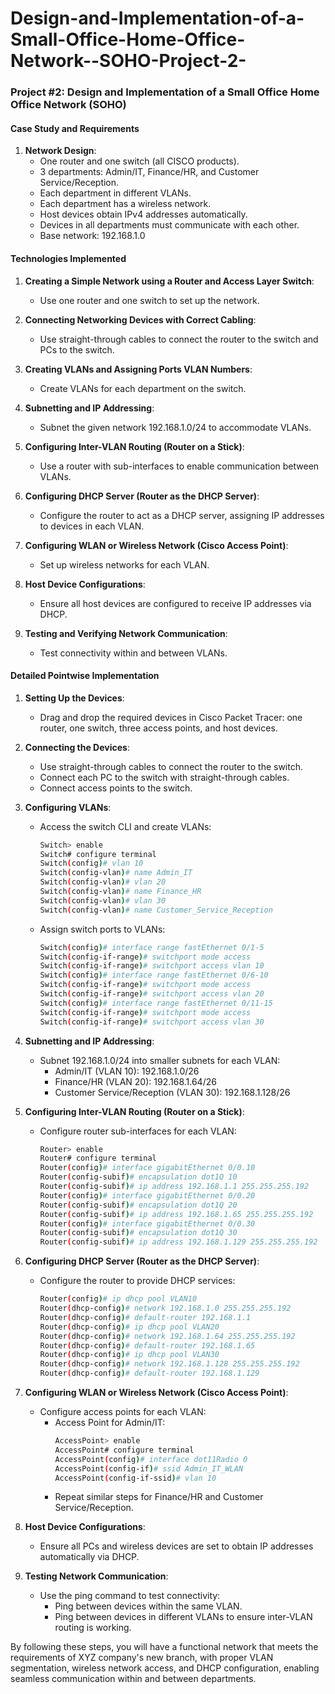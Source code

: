 # Design-and-Implementation-of-a-Small-Office-Home-Office-Network--SOHO-Project-2-
### Project #2: Design and Implementation of a Small Office Home Office Network (SOHO)

#### Case Study and Requirements

1. **Network Design**:
   - One router and one switch (all CISCO products).
   - 3 departments: Admin/IT, Finance/HR, and Customer Service/Reception.
   - Each department in different VLANs.
   - Each department has a wireless network.
   - Host devices obtain IPv4 addresses automatically.
   - Devices in all departments must communicate with each other.
   - Base network: 192.168.1.0

#### Technologies Implemented

1. **Creating a Simple Network using a Router and Access Layer Switch**:
   - Use one router and one switch to set up the network.
   
2. **Connecting Networking Devices with Correct Cabling**:
   - Use straight-through cables to connect the router to the switch and PCs to the switch.

3. **Creating VLANs and Assigning Ports VLAN Numbers**:
   - Create VLANs for each department on the switch.

4. **Subnetting and IP Addressing**:
   - Subnet the given network 192.168.1.0/24 to accommodate VLANs.
   
5. **Configuring Inter-VLAN Routing (Router on a Stick)**:
   - Use a router with sub-interfaces to enable communication between VLANs.

6. **Configuring DHCP Server (Router as the DHCP Server)**:
   - Configure the router to act as a DHCP server, assigning IP addresses to devices in each VLAN.

7. **Configuring WLAN or Wireless Network (Cisco Access Point)**:
   - Set up wireless networks for each VLAN.

8. **Host Device Configurations**:
   - Ensure all host devices are configured to receive IP addresses via DHCP.

9. **Testing and Verifying Network Communication**:
   - Test connectivity within and between VLANs.

#### Detailed Pointwise Implementation

1. **Setting Up the Devices**:
   - Drag and drop the required devices in Cisco Packet Tracer: one router, one switch, three access points, and host devices.

2. **Connecting the Devices**:
   - Use straight-through cables to connect the router to the switch.
   - Connect each PC to the switch with straight-through cables.
   - Connect access points to the switch.

3. **Configuring VLANs**:
   - Access the switch CLI and create VLANs:
     ```bash
     Switch> enable
     Switch# configure terminal
     Switch(config)# vlan 10
     Switch(config-vlan)# name Admin_IT
     Switch(config-vlan)# vlan 20
     Switch(config-vlan)# name Finance_HR
     Switch(config-vlan)# vlan 30
     Switch(config-vlan)# name Customer_Service_Reception
     ```
   - Assign switch ports to VLANs:
     ```bash
     Switch(config)# interface range fastEthernet 0/1-5
     Switch(config-if-range)# switchport mode access
     Switch(config-if-range)# switchport access vlan 10
     Switch(config)# interface range fastEthernet 0/6-10
     Switch(config-if-range)# switchport mode access
     Switch(config-if-range)# switchport access vlan 20
     Switch(config)# interface range fastEthernet 0/11-15
     Switch(config-if-range)# switchport mode access
     Switch(config-if-range)# switchport access vlan 30
     ```

4. **Subnetting and IP Addressing**:
   - Subnet 192.168.1.0/24 into smaller subnets for each VLAN:
     - Admin/IT (VLAN 10): 192.168.1.0/26
     - Finance/HR (VLAN 20): 192.168.1.64/26
     - Customer Service/Reception (VLAN 30): 192.168.1.128/26

5. **Configuring Inter-VLAN Routing (Router on a Stick)**:
   - Configure router sub-interfaces for each VLAN:
     ```bash
     Router> enable
     Router# configure terminal
     Router(config)# interface gigabitEthernet 0/0.10
     Router(config-subif)# encapsulation dot1Q 10
     Router(config-subif)# ip address 192.168.1.1 255.255.255.192
     Router(config)# interface gigabitEthernet 0/0.20
     Router(config-subif)# encapsulation dot1Q 20
     Router(config-subif)# ip address 192.168.1.65 255.255.255.192
     Router(config)# interface gigabitEthernet 0/0.30
     Router(config-subif)# encapsulation dot1Q 30
     Router(config-subif)# ip address 192.168.1.129 255.255.255.192
     ```

6. **Configuring DHCP Server (Router as the DHCP Server)**:
   - Configure the router to provide DHCP services:
     ```bash
     Router(config)# ip dhcp pool VLAN10
     Router(dhcp-config)# network 192.168.1.0 255.255.255.192
     Router(dhcp-config)# default-router 192.168.1.1
     Router(dhcp-config)# ip dhcp pool VLAN20
     Router(dhcp-config)# network 192.168.1.64 255.255.255.192
     Router(dhcp-config)# default-router 192.168.1.65
     Router(dhcp-config)# ip dhcp pool VLAN30
     Router(dhcp-config)# network 192.168.1.128 255.255.255.192
     Router(dhcp-config)# default-router 192.168.1.129
     ```

7. **Configuring WLAN or Wireless Network (Cisco Access Point)**:
   - Configure access points for each VLAN:
     - Access Point for Admin/IT:
       ```bash
       AccessPoint> enable
       AccessPoint# configure terminal
       AccessPoint(config)# interface dot11Radio 0
       AccessPoint(config-if)# ssid Admin_IT_WLAN
       AccessPoint(config-if-ssid)# vlan 10
       ```
     - Repeat similar steps for Finance/HR and Customer Service/Reception.

8. **Host Device Configurations**:
   - Ensure all PCs and wireless devices are set to obtain IP addresses automatically via DHCP.

9. **Testing Network Communication**:
   - Use the ping command to test connectivity:
     - Ping between devices within the same VLAN.
     - Ping between devices in different VLANs to ensure inter-VLAN routing is working.

By following these steps, you will have a functional network that meets the requirements of XYZ company's new branch, with proper VLAN segmentation, wireless network access, and DHCP configuration, enabling seamless communication within and between departments.
